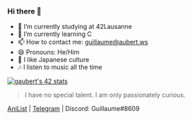 ### Hi there 👋

- 🔭 I’m currently studying at 42Lausanne
- 🌱 I’m currently learning C
- 📫 How to contact me: guillaume@aubert.ws
- 😄 Pronouns: He/Him
- 🗻 I like Japanese culture
- 🎶 I listen to music all the time

[![gaubert's 42 stats](https://badge42.vercel.app/api/v2/cl1g0pdbz000609mrgixjjlh3/stats?cursusId=21&coalitionId=192)](https://github.com/JaeSeoKim/badge42)
>I have no special talent. I am only passionately curious.

[AniList](https://anilist.co/user/GuillaumeCH/) | [Telegram](https://t.me/Guillaume1868) | Discord: Guillaume#8609


<!--
**Guillaume1868/Guillaume1868** is a ✨ _special_ ✨ repository because its `README.md` (this file) appears on your GitHub profile.
<a href="https://github.com/AVS1508">
  <img height="180em" src="https://github-readme-stats.vercel.app/api?username=Guillaume1868&theme=buefy&show_icons=true" />
  <img height="180em" src="https://github-readme-stats.vercel.app/api/top-langs/?username=Guillaume1868&theme=buefy&layout=compact" />
</a>
Here are some ideas to get you started:
- 👯 I’m looking to collaborate on ...
- 🤔 I’m looking for help with ...
- 💬 Ask me about ...

-->

